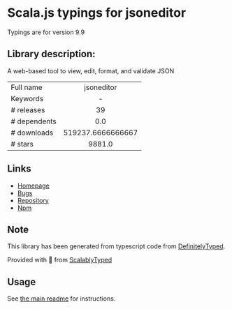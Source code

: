 
# Scala.js typings for jsoneditor

Typings are for version 9.9

## Library description:
A web-based tool to view, edit, format, and validate JSON

|                    |                 |
| ------------------ | :-------------: |
| Full name          | jsoneditor |
| Keywords           | - |
| # releases         | 39 |
| # dependents       | 0.0 |
| # downloads        | 519237.6666666667 |
| # stars            | 9881.0 |

## Links
- [Homepage](https://jsoneditoronline.org)
- [Bugs](https://github.com/josdejong/jsoneditor/issues)
- [Repository](https://github.com/josdejong/jsoneditor)
- [Npm](https://www.npmjs.com/package/jsoneditor)
    


## Note
This library has been generated from typescript code from [DefinitelyTyped](https://definitelytyped.org).

Provided with :purple_heart: from [ScalablyTyped](https://github.com/oyvindberg/ScalablyTyped)

## Usage
See [the main readme](../../readme.md) for instructions.


